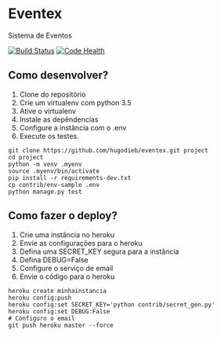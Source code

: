 # Eventex

Sistema de Eventos

[![Build Status](https://travis-ci.org/hugodieb/eventex.svg?branch=master)](https://travis-ci.org/hugodieb/eventex)
[![Code Health](https://landscape.io/github/hugodieb/eventex/master/landscape.svg?style=flat)](https://landscape.io/github/hugodieb/eventex/master)


## Como desenvolver?

1. Clone do repositório
2. Crie um virtualenv com python 3.5
3. Ative o virtualenv
4. Instale as depêndencias
5. Configure a instância com o .env
6. Execute os testes.

```console
git clone https://github.com/hugodieb/eventex.git project
cd project
python -m venv .myenv
source .myenv/bin/activate
pip install -r requirements-dev.txt
cp contrib/env-sample .env
python manage.py test
```

## Como fazer o deploy?

1. Crie uma instância no heroku
2. Envie as configurações para o heroku
3. Defina uma SECRET_KEY segura para a instância
4. Defina DEBUG=False
5. Configure o serviço de email
6. Envie o código para o heroku

```console
heroku create minhainstancia
heroku config:push
heroku config:set SECRET_KEY='python contrib/secret_gen.py'
heroku config:set DEBUG:False
# Configuro o email
git push heroku master --force
```